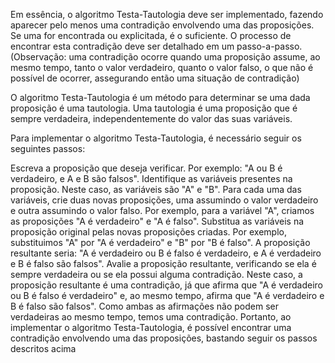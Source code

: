 Em essência, o algoritmo Testa-Tautologia deve ser implementado, fazendo aparecer pelo menos uma contradição envolvendo uma das proposições. Se uma for encontrada ou explicitada, é o suficiente. O processo de encontrar esta contradição deve ser detalhado em um passo-a-passo. (Observação: uma contradição ocorre quando uma proposição assume, ao mesmo tempo, tanto o valor verdadeiro, quanto o valor falso, o que não é possível de ocorrer, assegurando então uma situação de contradição)





O algoritmo Testa-Tautologia é um método para determinar se uma dada proposição é uma tautologia. Uma tautologia é uma proposição que é sempre verdadeira, independentemente do valor das suas variáveis.

Para implementar o algoritmo Testa-Tautologia, é necessário seguir os seguintes passos:

Escreva a proposição que deseja verificar. Por exemplo: "A ou B é verdadeiro, e A e B são falsos".
Identifique as variáveis presentes na proposição. Neste caso, as variáveis são "A" e "B".
Para cada uma das variáveis, crie duas novas proposições, uma assumindo o valor verdadeiro e outra assumindo o valor falso. Por exemplo, para a variável "A", criamos as proposições "A é verdadeiro" e "A é falso".
Substitua as variáveis na proposição original pelas novas proposições criadas. Por exemplo, substituimos "A" por "A é verdadeiro" e "B" por "B é falso". A proposição resultante seria: "A é verdadeiro ou B é falso é verdadeiro, e A é verdadeiro e B é falso são falsos".
Avalie a proposição resultante, verificando se ela é sempre verdadeira ou se ela possui alguma contradição. Neste caso, a proposição resultante é uma contradição, já que afirma que "A é verdadeiro ou B é falso é verdadeiro" e, ao mesmo tempo, afirma que "A é verdadeiro e B é falso são falsos". Como ambas as afirmações não podem ser verdadeiras ao mesmo tempo, temos uma contradição.
Portanto, ao implementar o algoritmo Testa-Tautologia, é possível encontrar uma contradição envolvendo uma das proposições, bastando seguir os passos descritos acima